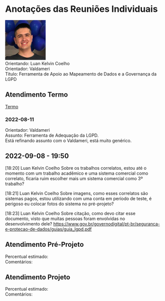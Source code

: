 # Anotações das Reuniões Individuais  

![foto](foto.png "foto")  
Orientando: Luan Kelvin Coelho  
Orientador: Valdameri  
Título: Ferramenta de Apoio ao Mapeamento de Dados e a Governança da LGPD  

## Atendimento Termo  

[Termo](Termo.pdf "Termo")  

### 2022-08-11

Orientador: Valdameri  
Assunto: Ferramenta de Adequação da LGPD.  
Está refinando assunto com o Valdameri, está muito genérico.  

## 2022-09-08 - 19:50

\[18:20\] Luan Kelvin Coelho
Sobre os trabalhos correlatos, estou até o momento com um trabalho acadêmico e uma sistema comercial como correlato, ficaria ruim escolher mais um sistema comercial como 3º trabalho?

\[18:21\] Luan Kelvin Coelho
Sobre imagens, como esses correlatos são sistemas pagos, estou utilizando com uma conta em período de teste, é perigoso eu colocar fotos do sistema no pré-projeto?

\[18:23\] Luan Kelvin Coelho
Sobre citação, como devo citar esse documento, visto que muitas pessoas foram envolvidas no desenvolvimento dele?
<https://www.gov.br/governodigital/pt-br/seguranca-e-protecao-de-dados/guias/guia_lgpd.pdf>

## Atendimento Pré-Projeto  

Percentual estimado:  
Comentários:  

## Atendimento Projeto  

Percentual estimado:  
Comentários:  
